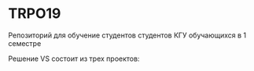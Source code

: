 # TRPO19
Репозиторий для обучение студентов студентов КГУ обучающихся в 1 семестре

Решение VS состоит из трех проектов:
